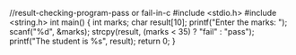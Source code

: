 //result-checking-program-pass or fail-in-c
#include <stdio.h>
#include <string.h>
int main() {
    int marks;
    char result[10]; 
    printf("Enter the marks: ");
    scanf("%d", &marks);
    strcpy(result, (marks < 35) ? "fail" : "pass");
    printf("The student is %s", result);
    return 0;
}
